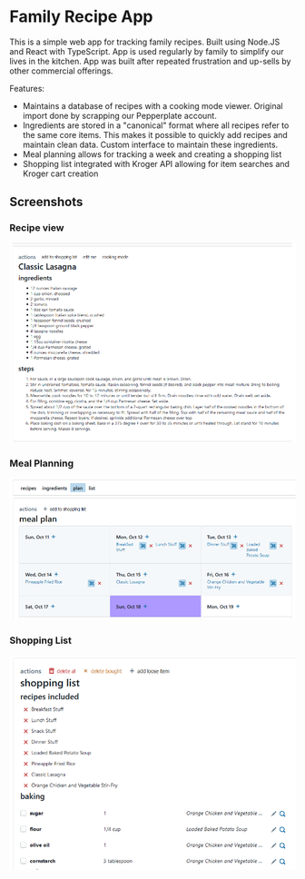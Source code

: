 # Family Recipe App

This is a simple web app for tracking family recipes. Built using Node.JS and React with TypeScript.  App is used regularly by family to simplify our lives in the kitchen.  App was built after repeated frustration and up-sells by other commercial offerings.

Features:

- Maintains a database of recipes with a cooking mode viewer.  Original import done by scrapping our Pepperplate account.
- Ingredients are stored in a "canonical" format where all recipes refer to the same core items. This makes it possible to quickly add recipes and maintain clean data.  Custom interface to maintain these ingredients.
- Meal planning allows for tracking a week and creating a shopping list
- Shopping list integrated with Kroger API allowing for item searches and Kroger cart creation

## Screenshots

### Recipe view

![Recipe view](/docs/recipe.png)

### Meal Planning

![Meal planning](/docs/meal_plan.png)

### Shopping List

![Shopping list](/docs/shopping.png)
